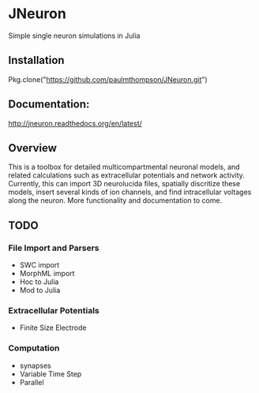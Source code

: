 # JNeuron
Simple single neuron simulations in Julia

## Installation

Pkg.clone("https://github.com/paulmthompson/JNeuron.git")

## Documentation:
http://jneuron.readthedocs.org/en/latest/

## Overview

This is a toolbox for detailed multicompartmental neuronal models, and related calculations such as extracellular potentials and network activity. Currently, this can import 3D neurolucida files, spatially discritize these models, insert several kinds of ion channels, and find intracellular voltages along the neuron. More functionality and documentation to come.

## TODO

### File Import and Parsers
* SWC import
* MorphML import
* Hoc to Julia
* Mod to Julia

### Extracellular Potentials
* Finite Size Electrode

### Computation
* synapses
* Variable Time Step
* Parallel



